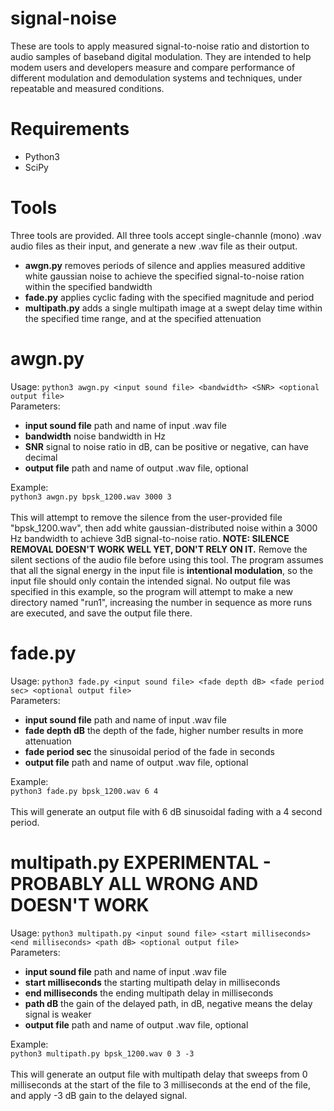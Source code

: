 # signal-noise
These are tools to apply measured signal-to-noise ratio and distortion to audio samples of baseband digital modulation. They are intended to help modem users and developers measure and compare performance of different modulation and demodulation systems and techniques, under repeatable and measured conditions.
# Requirements
- Python3
- SciPy
# Tools
Three tools are provided. All three tools accept single-channle (mono) .wav audio files as their input, and generate a new .wav file as their output.
- **awgn.py** removes periods of silence and applies measured additive white gaussian noise to achieve the specified signal-to-noise ration within the specified bandwidth
- **fade.py** applies cyclic fading with the specified magnitude and period
- **multipath.py** adds a single multipath image at a swept delay time within the specified time range, and at the specified attenuation
# awgn.py
Usage: `python3 awgn.py <input sound file> <bandwidth> <SNR> <optional output file>`\
Parameters:
- **input sound file** path and name of input .wav file
- **bandwidth** noise bandwidth in Hz
- **SNR** signal to noise ratio in dB, can be positive or negative, can have decimal
- **output file**  path and name of output .wav file, optional


Example: \
`python3 awgn.py bpsk_1200.wav 3000 3`\
\
This will attempt to remove the silence from the user-provided file "bpsk_1200.wav", then add white gaussian-distributed noise within a 3000 Hz bandwidth to achieve 3dB signal-to-noise ratio. **NOTE: SILENCE REMOVAL DOESN'T WORK WELL YET, DON'T RELY ON IT.** Remove the silent sections of the audio file before using this tool. The program assumes that all the signal energy in the input file is **intentional modulation**, so the input file should only contain the intended signal. No output file was specified in this example, so the program will attempt to make a new directory named "run1", increasing the number in sequence as more runs are executed, and save the output file there.

# fade.py
Usage: `python3 fade.py <input sound file> <fade depth dB> <fade period sec> <optional output file>`\
Parameters:
- **input sound file** path and name of input .wav file
- **fade depth dB** the depth of the fade, higher number results in more attenuation
- **fade period sec** the sinusoidal period of the fade in seconds
- **output file**  path and name of output .wav file, optional

Example: \
`python3 fade.py bpsk_1200.wav 6 4`\
\
This will generate an output file with 6 dB sinusoidal fading with a 4 second period.



# multipath.py **EXPERIMENTAL - PROBABLY ALL WRONG AND DOESN'T WORK**
Usage: `python3 multipath.py <input sound file> <start milliseconds> <end milliseconds> <path dB> <optional output file>`\
Parameters:
- **input sound file** path and name of input .wav file
- **start milliseconds** the starting multipath delay in milliseconds
- **end milliseconds** the ending multipath delay in milliseconds
- **path dB** the gain of the delayed path, in dB, negative means the delay signal is weaker
- **output file**  path and name of output .wav file, optional

Example: \
`python3 multipath.py bpsk_1200.wav 0 3 -3`\
\
This will generate an output file with multipath delay that sweeps from 0 milliseconds at the start of the file to 3 milliseconds at the end of the file, and apply -3 dB gain to the delayed signal.
